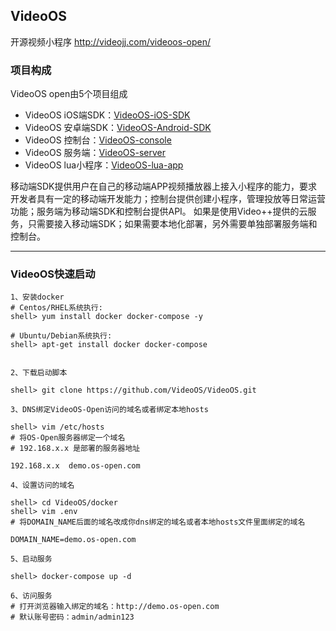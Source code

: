 ## VideoOS
开源视频小程序 http://videojj.com/videoos-open/

### 项目构成
VideoOS open由5个项目组成 
- VideoOS iOS端SDK：[VideoOS-iOS-SDK](https://github.com/VideoOS/VideoOS-iOS-SDK)
- VideoOS 安卓端SDK：[VideoOS-Android-SDK](https://github.com/VideoOS/VideoOS-Android-SDK)
- VideoOS 控制台：[VideoOS-console](https://github.com/VideoOS/VideoOS-console)
- VideoOS 服务端：[VideoOS-server](https://github.com/VideoOS/VideoOS-server)
- VideoOS lua小程序：[VideoOS-lua-app](https://github.com/VideoOS/VideoOS-lua-app)


移动端SDK提供用户在自己的移动端APP视频播放器上接入小程序的能力，要求开发者具有一定的移动端开发能力；控制台提供创建小程序，管理投放等日常运营功能；服务端为移动端SDK和控制台提供API。
如果是使用Video++提供的云服务，只需要接入移动端SDK；如果需要本地化部署，另外需要单独部署服务端和控制台。

---

### VideoOS快速启动
```
1、安装docker
# Centos/RHEL系统执行:
shell> yum install docker docker-compose -y 

# Ubuntu/Debian系统执行:
shell> apt-get install docker docker-compose 


2、下载启动脚本

shell> git clone https://github.com/VideoOS/VideoOS.git

3、DNS绑定VideoOS-Open访问的域名或者绑定本地hosts

shell> vim /etc/hosts
# 将OS-Open服务器绑定一个域名
# 192.168.x.x 是部署的服务器地址

192.168.x.x  demo.os-open.com

4、设置访问的域名

shell> cd VideoOS/docker
shell> vim .env
# 将DOMAIN_NAME后面的域名改成你dns绑定的域名或者本地hosts文件里面绑定的域名

DOMAIN_NAME=demo.os-open.com

5、启动服务

shell> docker-compose up -d 

6、访问服务
# 打开浏览器输入绑定的域名：http://demo.os-open.com
# 默认账号密码：admin/admin123
```
